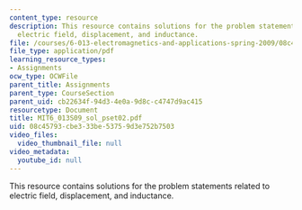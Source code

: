 ```yaml
---
content_type: resource
description: This resource contains solutions for the problem statements related to
  electric field, displacement, and inductance.
file: /courses/6-013-electromagnetics-and-applications-spring-2009/08c45793cbe333be53759d3e752b7503_MIT6_013S09_sol_pset02.pdf
file_type: application/pdf
learning_resource_types:
- Assignments
ocw_type: OCWFile
parent_title: Assignments
parent_type: CourseSection
parent_uid: cb22634f-94d3-4e0a-9d8c-c4747d9ac415
resourcetype: Document
title: MIT6_013S09_sol_pset02.pdf
uid: 08c45793-cbe3-33be-5375-9d3e752b7503
video_files:
  video_thumbnail_file: null
video_metadata:
  youtube_id: null
---
```

This resource contains solutions for the problem statements related to electric field, displacement, and inductance.

